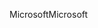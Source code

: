 <span data-ttu-id="cc17a-101">Microsoft</span><span class="sxs-lookup"><span data-stu-id="cc17a-101">Microsoft</span></span>